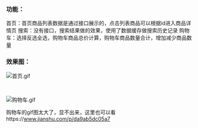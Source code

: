 

### 功能：
首页：首页商品列表数据是通过接口展示的，点击列表商品可以根据id进入商品详情页
搜索：没有接口，搜索结果做的效果，使用了数据缓存做搜索历史记录
购物车：选择反选全选，购物车商品总价计算，购物车商品数量合计，增加减少商品数量

### 效果图：
![首页.gif](http://upload-images.jianshu.io/upload_images/3888312-cf99f2e3b923cd79.gif?imageMogr2/auto-orient/strip)

<br>

![购物车.gif](http://upload-images.jianshu.io/upload_images/3888312-d80453c8f73ddf71.gif?imageMogr2/auto-orient/strip)

购物车的gif图太大了，显不出来，这里也可以看https://www.jianshu.com/p/da9ab5dc05a7
